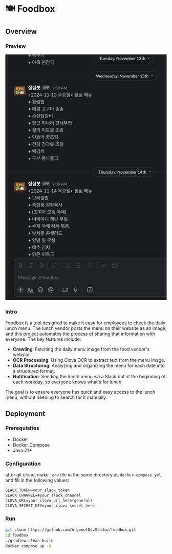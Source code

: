 # 🍽️ Foodbox

## Overview

### Preview

![preview](README.assets/preview.png)



### Intro

Foodbox is a tool designed to make it easy for employees to check the daily lunch menu. The lunch vendor posts the menu
on their website as an image, and this project automates the process of sharing that information with everyone. The key
features include:

- **Crawling**: Fetching the daily menu image from the food vendor's website.
- **OCR Processing**: Using Clova OCR to extract text from the menu image.
- **Data Structuring**: Analyzing and organizing the menu for each date into a structured format.
- **Notification**: Sending the lunch menu via a Slack bot at the beginning of each workday, so everyone knows what's
  for lunch.

The goal is to ensure everyone has quick and easy access to the lunch menu, without needing to search for it manually.

## Deployment

### Prerequisites

- Docker
- Docker Compose
- Java 21+

### Configuration

after git clone, make `.env` file in the same directory as `docker-compose.yml` and fill in the following values:

```properties
SLACK_TOKEN=your_slack_token
SLACK_CHANNEL=#your_slack_channel
CLOVA_URL=your_clova_url_here(general)
CLOVA_SECRET_KEY=your_clova_secret_here
```

### Run

```bash
git clone https://github.com/ArgonetDevStudio/foodbox.git
cd foodbox
./gradlew clean build
docker compose up -d
```

